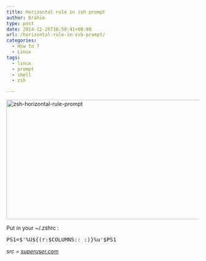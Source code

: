 ```yaml
---
title: Horizontal rule in zsh prompt
author: Brahim
type: post
date: 2014-12-26T16:58:41+00:00
url: /horizontal-rule-in-zsh-prompt/
categories:
  - How to ?
  - Linux
tags:
  - linux
  - prompt
  - shell
  - zsh

---
```

<img class=" size-full wp-image-1304 aligncenter" src="http://brahim.hamdouni.com/wp-uploads/zsh-horizontal-rule-prompt.png" alt="zsh-horizontal-rule-prompt" width="581" height="312" srcset="http://brahim.hamdouni.com/wp-uploads/zsh-horizontal-rule-prompt.png 581w, http://brahim.hamdouni.com/wp-uploads/zsh-horizontal-rule-prompt-300x161.png 300w" sizes="(max-width: 581px) 100vw, 581px" />

Put in your ~/.zshrc :

<pre>PS1=$'%U${(r:$COLUMNS:: :)}%u'$PS1</pre>

_src = <a title="superuser" href="http://superuser.com/questions/845744/how-to-draw-a-line-between-commands-in-zsh-shell" target="_blank">superuser.com</a>_